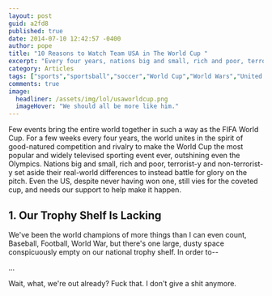 ```yaml
---
layout: post
guid: a2fd8
published: true
date: 2014-07-10 12:42:57 -0400
author: pope
title: "10 Reasons to Watch Team USA in The World Cup "
excerpt: "Every four years, nations big and small, rich and poor, terrorist-y and non-terrorist-y set aside their real-world differences to instead battle for glory on the pitch. Even the US, despite never having won one, still vies for the coveted cup, and needs our support to help make it happen."
category: Articles
tags: ["sports","sportsball","soccer","World Cup","World Wars","United States","USA USA USA","fuck your sport we'll just play the ones we can win"]
comments: true 
image:
  headliner: /assets/img/lol/usaworldcup.png
  imageHover: "We should all be more like him."
---
```


Few events bring the entire world together in such a way as the FIFA World Cup. For a few weeks every four years, the world unites in the spirit of good-natured competition and rivalry to make the World Cup the most popular and widely televised sporting event ever, outshining even the Olympics. Nations big and small, rich and poor, terrorist-y and non-terrorist-y set aside their real-world differences to instead battle for glory on the pitch. Even the US, despite never having won one, still vies for the coveted cup, and needs our support to help make it happen.

1\. Our Trophy Shelf Is Lacking
-------------------------------

We've been the world champions of more things than I can even count, Baseball, Football, World War, but there's one large, dusty space conspicuously empty on our national trophy shelf. In order to--

...

Wait, what, we're out already? Fuck that. I don't give a shit anymore.
